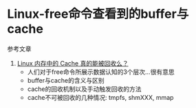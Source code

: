 # Linux-free命令查看到的buffer与cache

参考文章

1. [Linux 内存中的 Cache 真的能被回收么？](https://linux.cn/article-7310-1.html)
    - 人们对于free命令所展示数据认知的3个层次...很有意思
    - buffer与cache的含义与区别
    - cache的回收机制以及手动触发回收的方法
    - cache不可被回收的几种情况: tmpfs, shmXXX, mmap
